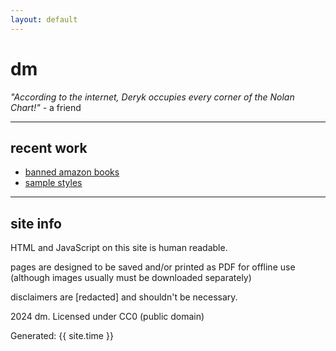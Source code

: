 ```yaml
---
layout: default
---
```


# dm

*"According to the internet, Deryk occupies every corner of the Nolan Chart!"* - a friend

---

## recent work

- [banned amazon books](/dd/ab)
- [sample styles](/dd/sample)

---

## site info

HTML and JavaScript on this site is human readable.

pages are designed to be saved and/or printed as PDF for offline use (although images usually must be downloaded separately)

disclaimers are [redacted] and shouldn't be necessary.

2024 dm. Licensed under CC0 (public domain)

<p>Generated: {{ site.time }}</p>
